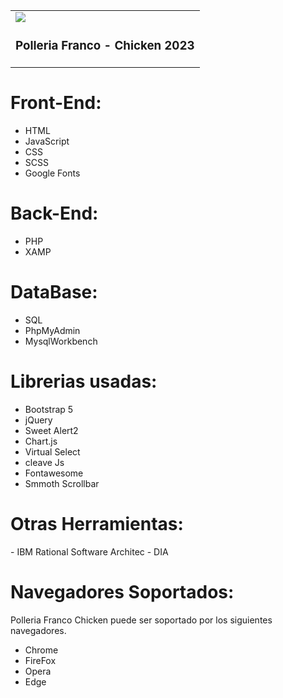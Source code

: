 <table>
    <tr>
        <td>
            <a href="#" target="_blank"><img src="dist/assets/img/login/bg-login.png"></a>
            <h3>Polleria Franco - Chicken 2023</h3>
        </td>
    </tr>
</table>


<h1>Front-End:</h1>

- HTML
- JavaScript
- CSS
- SCSS
- Google Fonts

<h1>Back-End:</h1>

- PHP
- XAMP

<h1>DataBase:</h1>

- SQL
- PhpMyAdmin
- MysqlWorkbench


<h1>Librerias usadas:</h1>

- Bootstrap 5
- jQuery
- Sweet Alert2
- Chart.js
- Virtual Select
- cleave Js
- Fontawesome
- Smmoth Scrollbar

<h1>Otras Herramientas:</h1>
- IBM Rational Software Architec
- DIA

<h1>Navegadores Soportados:</h1>

Polleria Franco Chicken puede ser soportado por los siguientes navegadores.

- Chrome
- FireFox 
- Opera 
- Edge 